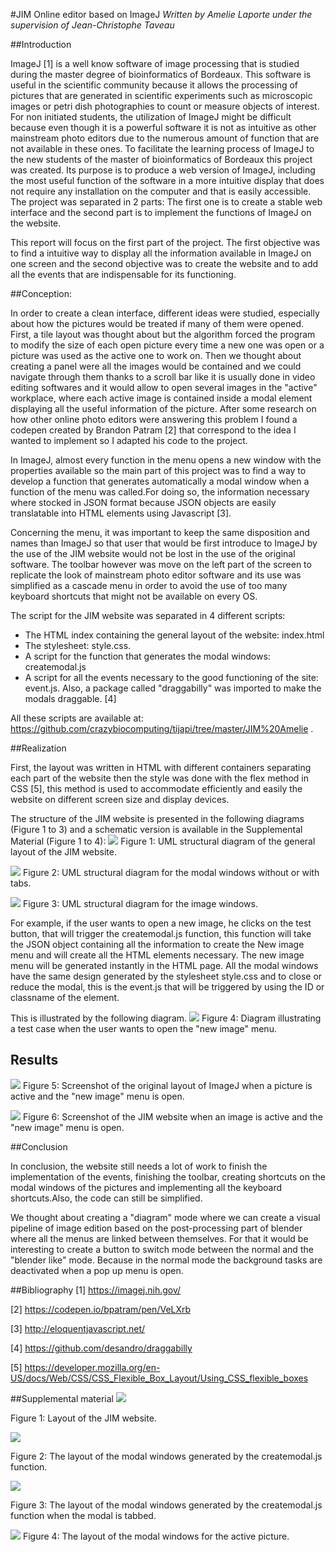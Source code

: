 #JIM Online editor based on ImageJ
*Written by Amelie Laporte under the supervision of Jean-Christophe Taveau*

##Introduction

ImageJ [1] is a well know software of image processing that is studied during the master degree of bioinformatics of Bordeaux. This software is useful in the scientific community because it allows the processing of pictures that are generated in scientific experiments such as microscopic images or petri dish photographies to count or measure objects of interest.
For non initiated students, the utilization of ImageJ might be difficult because even though it is a powerful software it is not as intuitive as other mainstream photo editors due to the numerous amount of function that are not available in these ones.
To facilitate the learning process of ImageJ to the new students of the master of bioinformatics of Bordeaux this project was created. Its purpose is to produce a web version of ImageJ, including the most useful function of the software in a more intuitive display that does not require any installation on the computer and that is easily accessible. 
The project was separated in 2 parts:
The first one is to create a stable web interface and the second part is to implement the functions of ImageJ on the website.

This report will focus on the first part of the project. The first objective was to find a intuitive way to display all the information available in ImageJ on one screen and the second objective was to create the website and to add all the events that are indispensable for its functioning.

##Conception:

In order to create a clean interface, different ideas were studied, especially about how the pictures would be treated if many of them were opened. First, a tile layout was thought about but the algorithm forced the program to modify the size of each open picture every time a new one was open or a picture was used as the active one to work on. Then we thought about creating a panel were all the images would be contained and we could navigate through them thanks to a scroll bar like it is usually done in video editing softwares and it would allow to open several images in the "active" workplace, where each active image is contained inside a modal element displaying all the useful information of the picture.
After some research on how other online photo editors were answering this problem I found a codepen created by Brandon Patram [2] that correspond to the idea I wanted to implement so I adapted his code to the project.

In ImageJ, almost every function in the menu opens a new window with the properties available so the main part of this project was to find a way to develop a function that generates automatically a modal window when a function of the menu was called.For doing so, the information necessary where stocked in JSON format because JSON objects are easily translatable into HTML elements using Javascript [3]. 

Concerning the menu, it was important to keep the same disposition and names than ImageJ so that user that would be first introduce to ImageJ by the use of the JIM website would not be lost in the use of the original software. The toolbar however was move on the left part of the screen to replicate the look of mainstream photo editor software and its use was simplified as a cascade menu in order to avoid the use of too many keyboard shortcuts that might not be available on every OS.

The script for the JIM website was separated in 4 different scripts:
- The HTML index containing the general layout of the website: index.html
- The stylesheet: style.css.
- A script for the function that generates the modal windows: createmodal.js
- A script for all the events necessary to the good functioning of the site: event.js.
Also, a package called "draggabilly" was imported to make the modals draggable. [4]

All these scripts are available at: https://github.com/crazybiocomputing/tijapi/tree/master/JIM%20Amelie .


##Realization

First, the layout was written in HTML with different containers separating each part of the website then the style was done with the flex method in CSS [5], this method is used to accommodate efficiently and easily the website on different screen size and display devices.

The structure of the JIM website is presented in the following diagrams (Figure 1 to 3) and a schematic version is available in the Supplemental Material (Figure 1 to 4):
![](/home/amelie/Bureau/test_tijapi/UML_layout.png)
Figure 1: UML structural diagram of the general layout of the JIM website.

![](/home/amelie/Bureau/test_tijapi/UML_modals.png)
Figure 2: UML structural diagram for the modal windows without or with tabs.

![](/home/amelie/Bureau/test_tijapi/UML_modal_image.png)
Figure 3: UML structural diagram for the image windows.

For example, if the user wants to open a new image, he clicks on the test button, that will trigger the createmodal.js function, this function will take the JSON object containing all the information to create the New image menu and will create all the HTML elements necessary. The new image menu will be generated instantly in the HTML page. All the modal windows have the same design generated by the stylesheet style.css and to close or reduce the modal, this is the event.js that will be triggered by using the ID or classname of the element.

This is illustrated by the following diagram.
![](/home/amelie/Bureau/test_tijapi/cas_new_image.png)
Figure 4: Diagram illustrating a test case when the user wants to open the "new image" menu.

## Results
![](/home/amelie/Bureau/test_tijapi/ImageJ_interface.png)
Figure 5: Screenshot of the original layout of ImageJ when a picture is active and  the "new image" menu is open.

![](/home/amelie/Bureau/test_tijapi/JIM_interface.png)
Figure 6: Screenshot of the JIM website when an image is active and the "new image" menu is open.


##Conclusion

In conclusion, the website still needs a lot of work to finish the implementation of the events, finishing the toolbar, creating shortcuts on the modal windows of the pictures and implementing all the keyboard shortcuts.Also, the code can still be simplified.

We thought about creating a "diagram" mode where we can create a visual pipeline of image edition based on the post-processing part of blender where all the menus are linked between themselves. For that it would be interesting to create a button to switch mode between the normal and the "blender like" mode. Because in the normal mode the background tasks are deactivated when a pop up menu is open.


##Bibliography
[1] https://imagej.nih.gov/

[2] https://codepen.io/bpatram/pen/VeLXrb

[3] http://eloquentjavascript.net/

[4] https://github.com/desandro/draggabilly

[5] https://developer.mozilla.org/en-US/docs/Web/CSS/CSS_Flexible_Box_Layout/Using_CSS_flexible_boxes

##Supplemental material
![](/home/amelie/Bureau/test_tijapi/layout_jim.png)

Figure 1: Layout of the JIM website.


![](/home/amelie/Bureau/test_tijapi/layout_jim_popup.png)

Figure 2: The layout of the modal windows generated by the createmodal.js function.

![](/home/amelie/Bureau/test_tijapi/layout_jim_popup_tabs.png)

Figure 3: The layout of the modal windows generated by the createmodal.js function when the modal is tabbed.

![](/home/amelie/Bureau/test_tijapi/layout_jim_popup_image.png)
Figure 4: The layout of the modal windows for the active picture.